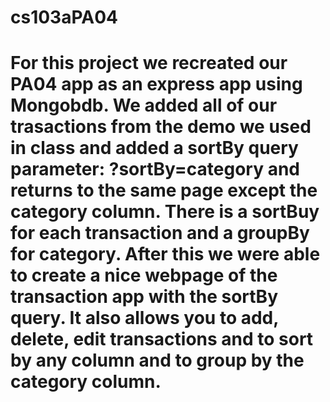 # cs103aPA04

# For this project we recreated our PA04 app as an express app using Mongobdb. We added all of our trasactions from the demo we used in class and added a sortBy query parameter: ?sortBy=category and returns to the same page except the category column. There is a sortBuy for each transaction and a groupBy for category. After this we were able to create a nice webpage of the transaction app with the sortBy query. It also allows you to add, delete, edit transactions and to sort by any column and to group by the category column.
